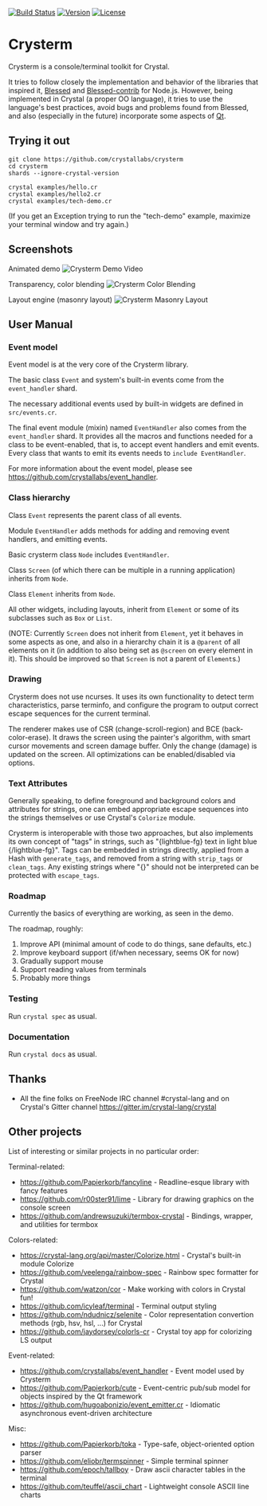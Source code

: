 [![Build Status](https://travis-ci.com/crystallabs/crysterm.svg?branch=master)](https://travis-ci.com/crystallabs/crysterm)
[![Version](https://img.shields.io/github/tag/crystallabs/crysterm.svg?maxAge=360)](https://github.com/crystallabs/crysterm/releases/latest)
[![License](https://img.shields.io/github/license/crystallabs/crysterm.svg)](https://github.com/crystallabs/crysterm/blob/master/LICENSE)

# Crysterm

Crysterm is a console/terminal toolkit for Crystal.

It tries to follow closely the implementation and behavior of the libraries that inspired it,
[Blessed](https://github.com/chjj/blessed) and [Blessed-contrib](https://github.com/yaronn/blessed-contrib)
for Node.js. However, being implemented in Crystal (a proper OO language), it tries to use the language's
best practices, avoid bugs and problems found from Blessed, and also (especially in the future) incorporate
some aspects of [Qt](https://doc.qt.io/).

## Trying it out

```
git clone https://github.com/crystallabs/crysterm
cd crysterm
shards --ignore-crystal-version

crystal examples/hello.cr
crystal examples/hello2.cr
crystal examples/tech-demo.cr
```

(If you get an Exception trying to run the "tech-demo" example, maximize your terminal window and try
again.)

## Screenshots

Animated demo
![Crysterm Demo Video](https://raw.githubusercontent.com/docelic/crysterm/master/screenshots/2020-01-29-1.gif)

Transparency, color blending
![Crysterm Color Blending](https://raw.githubusercontent.com/docelic/crysterm/master/screenshots/transparency.png)

Layout engine (masonry layout)
![Crysterm Masonry Layout](https://raw.githubusercontent.com/docelic/crysterm/master/screenshots/layout.png)

## User Manual

### Event model

Event model is at the very core of the Crysterm library.

The basic class `Event` and system's built-in events come from the `event_handler` shard.

The necessary additional events used by built-in widgets are defined in `src/events.cr`.

The final event module (mixin) named `EventHandler` also comes from the `event_handler` shard. It provides all the macros and functions needed for a class to be event-enabled, that is, to accept event handlers and emit events.
Every class that wants to emit its events needs to `include EventHandler`.

For more information about the event model, please see https://github.com/crystallabs/event_handler.

### Class hierarchy

Class `Event` represents the parent class of all events.

Module `EventHandler` adds methods for adding and removing event handlers, and emitting events.

Basic crysterm class `Node` includes `EventHandler`.

Class `Screen` (of which there can be multiple in a running application) inherits from `Node`.

Class `Element` inherits from `Node`.

All other widgets, including layouts, inherit from `Element` or some of its subclasses such as `Box` or `List`.

(NOTE: Currently `Screen` does not inherit from `Element`, yet it behaves in some aspects as one,
and also in a hierarchy chain it is a `@parent` of all elements on it (in addition to also being
set as `@screen` on every element in it). This should be improved so that `Screen` is not a
parent of `Element`s.)

### Drawing

Crysterm does not use ncurses. It uses its own functionality to detect term characteristics, parse terminfo,
and configure the program to output correct escape sequences for the current terminal.

The renderer makes use of CSR (change-scroll-region) and BCE (back-color-erase). It draws the screen using
the painter's algorithm, with smart cursor movements and screen damage buffer.
Only the change (damage) is updated on the screen. All optimizations can be enabled/disabled via options.

### Text Attributes

Generally speaking, to define foreground and background colors and attributes for strings, one can embed
appropriate escape sequences into the strings themselves or use Crystal's `Colorize` module.

Crysterm is interoperable with those two approaches, but also implements its own concept of "tags" in strings,
such as "{lightblue-fg} text in light blue {/lightblue-fg}". Tags can be embedded in strings directly, applied
from a Hash with `generate_tags`, and removed from a string with `strip_tags` or `clean_tags`.
Any existing strings where "{}" should not be interpreted can be protected with `escape_tags`.

### Roadmap

Currently the basics of everything are working, as seen in the demo.

The roadmap, roughly:

1. Improve API (minimal amount of code to do things, sane defaults, etc.)
1. Improve keyboard support (if/when necessary, seems OK for now)
1. Gradually support mouse
1. Support reading values from terminals
1. Probably more things

### Testing

Run `crystal spec` as usual.

### Documentation

Run `crystal docs` as usual.

## Thanks

* All the fine folks on FreeNode IRC channel #crystal-lang and on Crystal's Gitter channel https://gitter.im/crystal-lang/crystal

## Other projects

List of interesting or similar projects in no particular order:

Terminal-related:

- https://github.com/Papierkorb/fancyline - Readline-esque library with fancy features
- https://github.com/r00ster91/lime - Library for drawing graphics on the console screen
- https://github.com/andrewsuzuki/termbox-crystal - Bindings, wrapper, and utilities for termbox

Colors-related:

- https://crystal-lang.org/api/master/Colorize.html - Crystal's built-in module Colorize
- https://github.com/veelenga/rainbow-spec - Rainbow spec formatter for Crystal
- https://github.com/watzon/cor - Make working with colors in Crystal fun!
- https://github.com/icyleaf/terminal - Terminal output styling
- https://github.com/ndudnicz/selenite - Color representation convertion methods (rgb, hsv, hsl, ...) for Crystal
- https://github.com/jaydorsey/colorls-cr - Crystal toy app for colorizing LS output

Event-related:

- https://github.com/crystallabs/event_handler - Event model used by Crysterm
- https://github.com/Papierkorb/cute - Event-centric pub/sub model for objects inspired by the Qt framework
- https://github.com/hugoabonizio/event_emitter.cr - Idiomatic asynchronous event-driven architecture

Misc:

- https://github.com/Papierkorb/toka - Type-safe, object-oriented option parser
- https://github.com/eliobr/termspinner - Simple terminal spinner
- https://github.com/epoch/tallboy - Draw ascii character tables in the terminal
- https://github.com/teuffel/ascii_chart - Lightweight console ASCII line charts
